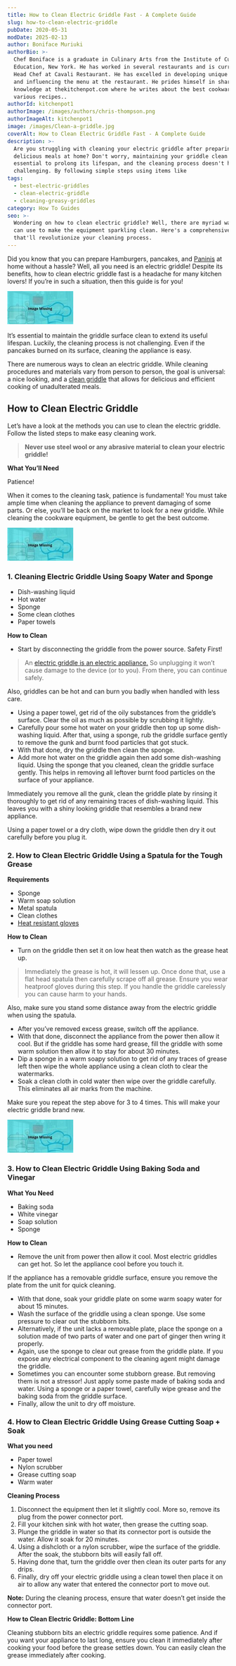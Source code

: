 ```yaml
---
title: How to Clean Electric Griddle Fast - A Complete Guide
slug: how-to-clean-electric-griddle
pubDate: 2020-05-31
modDate: 2025-02-13
author: Boniface Muriuki
authorBio: >-
  Chef Boniface is a graduate in Culinary Arts from the Institute of Culinary
  Education, New York. He has worked in several restaurants and is currently the
  Head Chef at Cavali Restaurant. He has excelled in developing unique recipes
  and influencing the menu at the restaurant. He prides himself in sharing his
  knowledge at thekitchenpot.com where he writes about the best cookware for
  various recipes..
authorId: kitchenpot1
authorImage: /images/authors/chris-thompson.png
authorImageAlt: kitchenpot1
image: /images/Clean-a-griddle.jpg
coverAlt: How to Clean Electric Griddle Fast - A Complete Guide
description: >-
  Are you struggling with cleaning your electric griddle after preparing
  delicious meals at home? Don't worry, maintaining your griddle clean is
  essential to prolong its lifespan, and the cleaning process doesn't have to be
  challenging. By following simple steps using items like
tags:
  - best-electric-griddles
  - clean-electric-griddle
  - cleaning-greasy-griddles
category: How To Guides
seo: >-
  Wondering on how to clean electric griddle? Well, there are myriad ways you
  can use to make the equipment sparkling clean. Here's a comprehensive guide
  that'll revolutionize your cleaning process.
---
```


Did you know that you can prepare Hamburgers, pancakes, and [Paninis](https://www.foodnetwork.com/recipes/articles/50-panini) at home without a hassle? Well, all you need is an electric griddle! Despite its benefits, how to clean electric griddle fast is a headache for many kitchen lovers! If you’re in such a situation, then this guide is for you! 

![how to clean electric griddle](images/portablegasgrill.jpg)

It’s essential to maintain the griddle surface clean to extend its useful lifespan. Luckily, the cleaning process is not challenging. Even if the pancakes burned on its surface, cleaning the appliance is easy.

There are numerous ways to clean an electric griddle. While cleaning procedures and materials vary from person to person, the goal is universal: a nice looking, and a [clean griddle](https://www.wikihow.com/Clean-a-Griddle) that allows for delicious and efficient cooking of unadulterated meals.

## How to Clean Electric Griddle

Let’s have a look at the methods you can use to clean the electric griddle. Follow the listed steps to make easy cleaning work.

> **Never use steel wool or any abrasive material to clean your electric griddle!**

**What You’ll Need** 

Patience!

When it comes to the cleaning task, patience is fundamental! You must take ample time when cleaning the appliance to prevent damaging of some parts. Or else, you’ll be back on the market to look for a new griddle. While cleaning the cookware equipment, be gentle to get the best outcome.

![How to Clean an Electric Griddle](images/portablegasgrill.jpg)

### **1\. Cleaning Electric Griddle Using Soapy Water and Sponge** 

-   Dish-washing liquid
-   Hot water
-   Sponge
-   Some clean clothes
-   Paper towels

**How to Clean**

-   Start by disconnecting the griddle from the power source. Safety First!

> An [electric griddle is an electric appliance.](https://content.etilize.com/User-Manual/1036203115.pdf) So unplugging it won’t cause damage to the device (or to you). From there, you can continue safely.

Also, griddles can be hot and can burn you badly when handled with less care.

-   Using a paper towel, get rid of the oily substances from the griddle’s surface. Clear the oil as much as possible by scrubbing it lightly.
-   Carefully pour some hot water on your griddle then top up some dish-washing liquid. After that, using a sponge, rub the griddle surface gently to remove the gunk and burnt food particles that got stuck.
-   With that done, dry the griddle then clean the sponge.
-   Add more hot water on the griddle again then add some dish-washing liquid. Using the sponge that you cleaned, clean the griddle surface gently. This helps in removing all leftover burnt food particles on the surface of your appliance.

Immediately you remove all the gunk, clean the griddle plate by rinsing it thoroughly to get rid of any remaining traces of dish-washing liquid. This leaves you with a shiny looking griddle that resembles a brand new appliance.

Using a paper towel or a dry cloth, wipe down the griddle then dry it out carefully before you plug it.

### **2\. How to Clean Electric Griddle Using a Spatula for the Tough Grease** 

**Requirements** 

-   Sponge
-   Warm soap solution
-   Metal spatula
-   Clean clothes
-   [Heat resistant gloves](https://thekitchenpot.com/blog/10-best-heat-resistant-gloves-for-cooking//)

**How to Clean**

-   Turn on the griddle then set it on low heat then watch as the grease heat up.

> Immediately the grease is hot, it will lessen up. Once done that, use a flat head spatula then carefully scrape off all grease. Ensure you wear heatproof gloves during this step. If you handle the griddle carelessly you can cause harm to your hands.

Also, make sure you stand some distance away from the electric griddle when using the spatula.

-   After you’ve removed excess grease, switch off the appliance.
-   With that done, disconnect the appliance from the power then allow it cool. But if the griddle has some hard grease, fill the griddle with some warm solution then allow it to stay for about 30 minutes.
-   Dip a sponge in a warm soapy solution to get rid of any traces of grease left then wipe the whole appliance using a clean cloth to clear the watermarks.
-   Soak a clean cloth in cold water then wipe over the griddle carefully. This eliminates all air marks from the machine.

Make sure you repeat the step above for 3 to 4 times. This will make your electric griddle brand new.

![How to Clean an Electric Griddle](images/portablegasgrill.jpg)

### **3\. How to Clean Electric Griddle Using Baking Soda and Vinegar** 

**What You Need**

-   Baking soda
-   White vinegar
-   Soap solution
-   Sponge

**How to Clean**

-   Remove the unit from power then allow it cool. Most electric griddles can get hot. So let the appliance cool before you touch it.

If the appliance has a removable griddle surface, ensure you remove the plate from the unit for quick cleaning.

-   With that done, soak your griddle plate on some warm soapy water for about 15 minutes.
-   Wash the surface of the griddle using a clean sponge. Use some pressure to clear out the stubborn bits.
-   Alternatively, if the unit lacks a removable plate, place the sponge on a solution made of two parts of water and one part of ginger then wring it properly.
-   Again, use the sponge to clear out grease from the griddle plate. If you expose any electrical component to the cleaning agent might damage the griddle.
-   Sometimes you can encounter some stubborn grease. But removing them is not a stressor! Just apply some paste made of baking soda and water. Using a sponge or a paper towel, carefully wipe grease and the baking soda from the griddle surface.
-   Finally, allow the unit to dry off moisture.

### **4\. How to Clean Electric Griddle Using Grease Cutting Soap + Soak**

**What you need**

-   Paper towel
-   Nylon scrubber
-   Grease cutting soap
-   Warm water 

**Cleaning Process**

1.  Disconnect the equipment then let it slightly cool. More so, remove its plug from the power connector port.
2.  Fill your kitchen sink with hot water, then grease the cutting soap.
3.  Plunge the griddle in water so that its connector port is outside the water. Allow it soak for 20 minutes.
4.  Using a dishcloth or a nylon scrubber, wipe the surface of the griddle. After the soak, the stubborn bits will easily fall off.
5.  Having done that, turn the griddle over then clean its outer parts for any drips.
6.  Finally, dry off your electric griddle using a clean towel then place it on air to allow any water that entered the connector port to move out.

**Note:** During the cleaning process, ensure that water doesn’t get inside the connector port.

**How to Clean Electric Griddle: Bottom** **Line**

Cleaning stubborn bits an electric griddle requires some patience. And if you want your appliance to last long, ensure you clean it immediately after cooking your food before the grease settles down. You can easily clean the grease immediately after cooking.